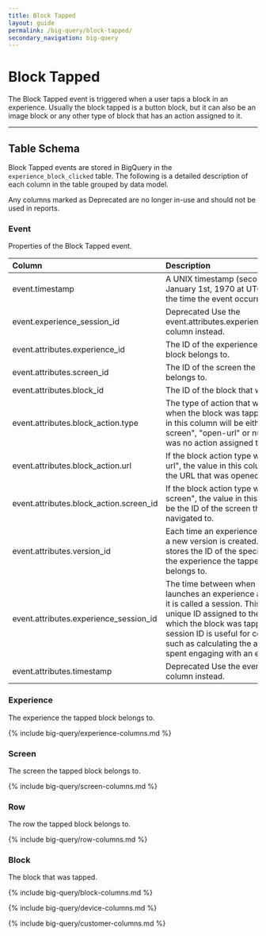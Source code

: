 ```yaml
---
title: Block Tapped
layout: guide
permalink: /big-query/block-tapped/
secondary_navigation: big-query
---
```


# Block Tapped

The Block Tapped event is triggered when a user taps a block in an experience. Usually the block tapped is a button block, but it can also be an image block or any other type of block that has an action assigned to it.

---

## Table Schema

Block Tapped events are stored in BigQuery in the `experience_block_clicked` table. The following is a detailed description of each column in the table grouped by data model.

<aside class="important">
Any columns marked as <span class="deprecated">Deprecated</span> are no longer in-use and should not be used in reports.</aside>

### Event

Properties of the Block Tapped event.

| Column | Description |
| :--- | :--- |
| event.timestamp | A UNIX timestamp \(seconds since January 1st, 1970 at UTC\) indicating the time the event occurred.  |
| event.experience_session_id | <span class="deprecated">Deprecated</span> Use the event.attributes.experience_session_id column instead. |
| event.attributes.experience_id | The ID of the experience the tapped block belongs to. |
| event.attributes.screen_id | The ID of the screen the tapped block belongs to. |
| event.attributes.block_id | The ID of the block that was tapped. |
| event.attributes.block_action.type | The type of action that was taken when the block was tapped. The value in this column will be either "go-to-screen", "open-url" or null if there was no action assigned to the block. |
| event.attributes.block_action.url | If the block action type was "open-url", the value in this column will be the URL that was opened. |
| event.attributes.block_action.screen_id | If the block action type was "go-to-screen", the value in this column will be the ID of the screen that was navigated to. |
| event.attributes.version_id | Each time an experience is published a new version is created. This column stores the ID of the specific version of the experience the tapped block belongs to. |
| event.attributes.experience_session_id | The time between when a user launches an experience and dismisses it is called a session. This column is a unique ID assigned to the session in-which the block was tapped. The session ID is useful for certain reports such as calculating the average time spent engaging with an experience. |
| event.attributes.timestamp | <span class="deprecated">Deprecated</span> Use the event.timestamp column instead. |

### Experience

The experience the tapped block belongs to.

{% include big-query/experience-columns.md %}

### Screen

The screen the tapped block belongs to.

{% include big-query/screen-columns.md %}

### Row

The row the tapped block belongs to.

{% include big-query/row-columns.md %}

### Block

The block that was tapped.

{% include big-query/block-columns.md %}

{% include big-query/device-columns.md %}

{% include big-query/customer-columns.md %}